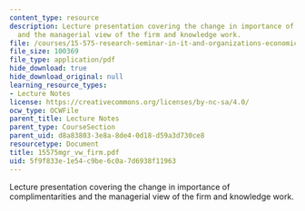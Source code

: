 ```yaml
---
content_type: resource
description: Lecture presentation covering the change in importance of complimentarities
  and the managerial view of the firm and knowledge work.
file: /courses/15-575-research-seminar-in-it-and-organizations-economic-perspectives-spring-2004/5f9f833e1e54c9be6c0a7d6938f11963_15575mgr_vw_firm.pdf
file_size: 100369
file_type: application/pdf
hide_download: true
hide_download_original: null
learning_resource_types:
- Lecture Notes
license: https://creativecommons.org/licenses/by-nc-sa/4.0/
ocw_type: OCWFile
parent_title: Lecture Notes
parent_type: CourseSection
parent_uid: d8a83803-3e8a-8de4-0d18-d59a3d730ce8
resourcetype: Document
title: 15575mgr_vw_firm.pdf
uid: 5f9f833e-1e54-c9be-6c0a-7d6938f11963
---
```

Lecture presentation covering the change in importance of complimentarities and the managerial view of the firm and knowledge work.
